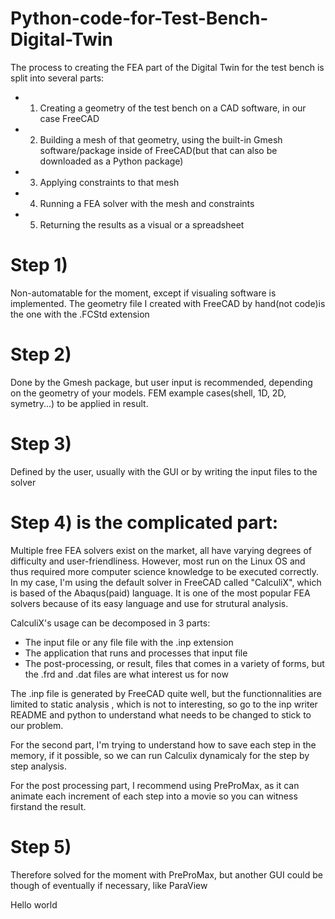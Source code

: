 # Python-code-for-Test-Bench-Digital-Twin

The process to creating the FEA part of the Digital Twin for the test bench is split into several parts:
- 1) Creating a geometry of the test bench on a CAD software, in our case FreeCAD
- 2) Building a mesh of that geometry, using the built-in Gmesh software/package inside of FreeCAD(but that can also be downloaded as a Python package)
- 3) Applying constraints to that mesh
- 4) Running a FEA solver with the mesh and constraints
- 5) Returning the results as a visual or a spreadsheet

# Step 1)
Non-automatable for the moment, except if visualing software is implemented.
The geometry file I created with FreeCAD by hand(not code)is the one with the .FCStd extension

# Step 2) 
Done by the Gmesh package, but user input is recommended, depending on the geometry of your models. FEM example cases(shell, 1D, 2D, symetry...) to be applied in result.

# Step 3)
Defined by the user, usually with the GUI or by writing the input files to the solver

# Step 4) is the complicated part:
Multiple free FEA solvers exist on the market, all have varying degrees of difficulty and user-friendliness. However, most run on the Linux OS and thus required more computer science knowledge to be executed correctly.
In my case, I'm using the default solver in FreeCAD called "CalculiX", which is based of the Abaqus(paid) language. It is one of the most popular FEA solvers because of its easy language and use for strutural analysis.

CalculiX's usage can be decomposed in 3 parts:
- The input file or any file file with the .inp extension
- The application that runs and processes that input file
- The post-processing, or result, files that comes in a variety of forms, but the .frd and .dat files are what interest us for now

The .inp file is generated by FreeCAD quite well, but the functionnalities are limited to static analysis , which is not to interesting, so go to the inp writer README and python to understand what needs to be changed to stick to our problem.

For the second part, I'm trying to understand how to save each step in the memory, if it possible, so we can run Calculix dynamicaly for the step by step analysis.

For the post processing part, I recommend using PreProMax, as it can animate each increment of each step into a movie so you can witness firstand the result.


# Step 5)
Therefore solved for the moment with PreProMax, but another GUI could be though of eventually if necessary, like ParaView

Hello world
